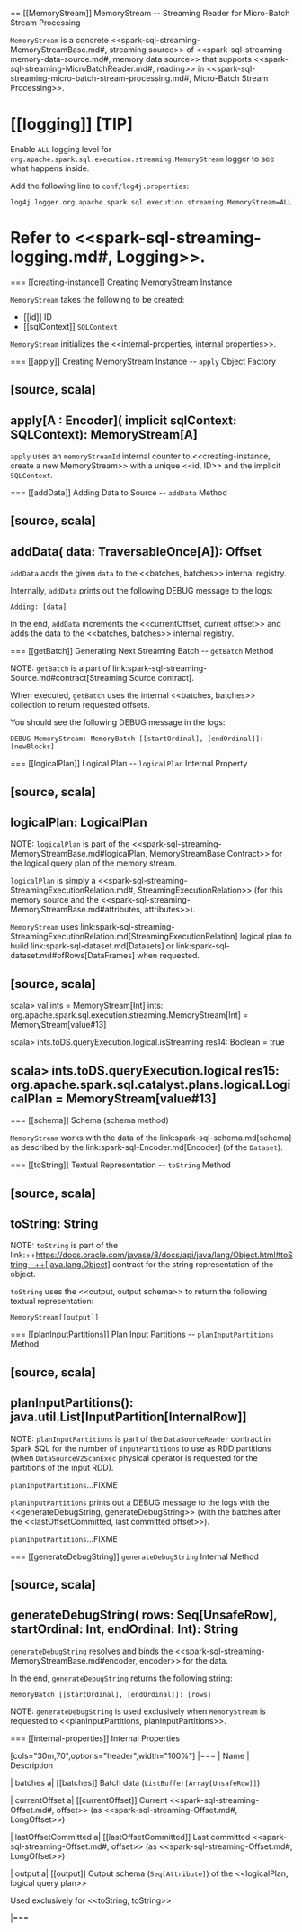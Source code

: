 == [[MemoryStream]] MemoryStream -- Streaming Reader for Micro-Batch Stream Processing

`MemoryStream` is a concrete <<spark-sql-streaming-MemoryStreamBase.md#, streaming source>> of <<spark-sql-streaming-memory-data-source.md#, memory data source>> that supports <<spark-sql-streaming-MicroBatchReader.md#, reading>> in <<spark-sql-streaming-micro-batch-stream-processing.md#, Micro-Batch Stream Processing>>.

[[logging]]
[TIP]
====
Enable `ALL` logging level for `org.apache.spark.sql.execution.streaming.MemoryStream` logger to see what happens inside.

Add the following line to `conf/log4j.properties`:

```
log4j.logger.org.apache.spark.sql.execution.streaming.MemoryStream=ALL
```

Refer to <<spark-sql-streaming-logging.md#, Logging>>.
====

=== [[creating-instance]] Creating MemoryStream Instance

`MemoryStream` takes the following to be created:

* [[id]] ID
* [[sqlContext]] `SQLContext`

`MemoryStream` initializes the <<internal-properties, internal properties>>.

=== [[apply]] Creating MemoryStream Instance -- `apply` Object Factory

[source, scala]
----
apply[A : Encoder](
  implicit sqlContext: SQLContext): MemoryStream[A]
----

`apply` uses an `memoryStreamId` internal counter to <<creating-instance, create a new MemoryStream>> with a unique <<id, ID>> and the implicit `SQLContext`.

=== [[addData]] Adding Data to Source -- `addData` Method

[source, scala]
----
addData(
  data: TraversableOnce[A]): Offset
----

`addData` adds the given `data` to the <<batches, batches>> internal registry.

Internally, `addData` prints out the following DEBUG message to the logs:

```
Adding: [data]
```

In the end, `addData` increments the <<currentOffset, current offset>> and adds the data to the <<batches, batches>> internal registry.

=== [[getBatch]] Generating Next Streaming Batch -- `getBatch` Method

NOTE: `getBatch` is a part of link:spark-sql-streaming-Source.md#contract[Streaming Source contract].

When executed, `getBatch` uses the internal <<batches, batches>> collection to return requested offsets.

You should see the following DEBUG message in the logs:

```
DEBUG MemoryStream: MemoryBatch [[startOrdinal], [endOrdinal]]: [newBlocks]
```

=== [[logicalPlan]] Logical Plan -- `logicalPlan` Internal Property

[source, scala]
----
logicalPlan: LogicalPlan
----

NOTE: `logicalPlan` is part of the <<spark-sql-streaming-MemoryStreamBase.md#logicalPlan, MemoryStreamBase Contract>> for the logical query plan of the memory stream.

`logicalPlan` is simply a <<spark-sql-streaming-StreamingExecutionRelation.md#, StreamingExecutionRelation>> (for this memory source and the <<spark-sql-streaming-MemoryStreamBase.md#attributes, attributes>>).

`MemoryStream` uses link:spark-sql-streaming-StreamingExecutionRelation.md[StreamingExecutionRelation] logical plan to build link:spark-sql-dataset.md[Datasets] or link:spark-sql-dataset.md#ofRows[DataFrames] when requested.

[source, scala]
----
scala> val ints = MemoryStream[Int]
ints: org.apache.spark.sql.execution.streaming.MemoryStream[Int] = MemoryStream[value#13]

scala> ints.toDS.queryExecution.logical.isStreaming
res14: Boolean = true

scala> ints.toDS.queryExecution.logical
res15: org.apache.spark.sql.catalyst.plans.logical.LogicalPlan = MemoryStream[value#13]
----

=== [[schema]] Schema (schema method)

`MemoryStream` works with the data of the link:spark-sql-schema.md[schema] as described by the link:spark-sql-Encoder.md[Encoder] (of the `Dataset`).

=== [[toString]] Textual Representation -- `toString` Method

[source, scala]
----
toString: String
----

NOTE: `toString` is part of the link:++https://docs.oracle.com/javase/8/docs/api/java/lang/Object.html#toString--++[java.lang.Object] contract for the string representation of the object.

`toString` uses the <<output, output schema>> to return the following textual representation:

```
MemoryStream[[output]]
```

=== [[planInputPartitions]] Plan Input Partitions -- `planInputPartitions` Method

[source, scala]
----
planInputPartitions(): java.util.List[InputPartition[InternalRow]]
----

NOTE: `planInputPartitions` is part of the `DataSourceReader` contract in Spark SQL for the number of `InputPartitions` to use as RDD partitions (when `DataSourceV2ScanExec` physical operator is requested for the partitions of the input RDD).

`planInputPartitions`...FIXME

`planInputPartitions` prints out a DEBUG message to the logs with the <<generateDebugString, generateDebugString>> (with the batches after the <<lastOffsetCommitted, last committed offset>>).

`planInputPartitions`...FIXME

=== [[generateDebugString]] `generateDebugString` Internal Method

[source, scala]
----
generateDebugString(
  rows: Seq[UnsafeRow],
  startOrdinal: Int,
  endOrdinal: Int): String
----

`generateDebugString` resolves and binds the <<spark-sql-streaming-MemoryStreamBase.md#encoder, encoder>> for the data.

In the end, `generateDebugString` returns the following string:

```
MemoryBatch [[startOrdinal], [endOrdinal]]: [rows]
```

NOTE: `generateDebugString` is used exclusively when `MemoryStream` is requested to <<planInputPartitions, planInputPartitions>>.

=== [[internal-properties]] Internal Properties

[cols="30m,70",options="header",width="100%"]
|===
| Name
| Description

| batches
a| [[batches]] Batch data (`ListBuffer[Array[UnsafeRow]]`)

| currentOffset
a| [[currentOffset]] Current <<spark-sql-streaming-Offset.md#, offset>> (as <<spark-sql-streaming-Offset.md#, LongOffset>>)

| lastOffsetCommitted
a| [[lastOffsetCommitted]] Last committed <<spark-sql-streaming-Offset.md#, offset>> (as <<spark-sql-streaming-Offset.md#, LongOffset>>)

| output
a| [[output]] Output schema (`Seq[Attribute]`) of the <<logicalPlan, logical query plan>>

Used exclusively for <<toString, toString>>

|===
